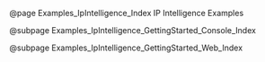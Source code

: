 @page Examples_IpIntelligence_Index IP Intelligence Examples

@subpage Examples_IpIntelligence_GettingStarted_Console_Index 

@subpage Examples_IpIntelligence_GettingStarted_Web_Index 
